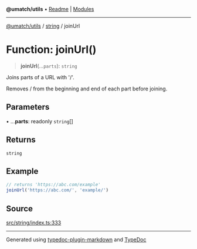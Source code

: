 **@umatch/utils** • [Readme](../../index.md) \| [Modules](../../modules.md)

***

[@umatch/utils](../../modules.md) / [string](../index.md) / joinUrl

# Function: joinUrl()

> **joinUrl**(...`parts`): `string`

Joins parts of a URL with '/'.

Removes / from the beginning and end of each part before joining.

## Parameters

• ...**parts**: readonly `string`[]

## Returns

`string`

## Example

```ts
// returns 'https://abc.com/example'
joinUrl('https://abc.com/', 'example/')
```

## Source

[src/string/index.ts:333](https://github.com/umatch-oficial/utils/blob/7d512db/src/string/index.ts#L333)

***

Generated using [typedoc-plugin-markdown](https://www.npmjs.com/package/typedoc-plugin-markdown) and [TypeDoc](https://typedoc.org/)
